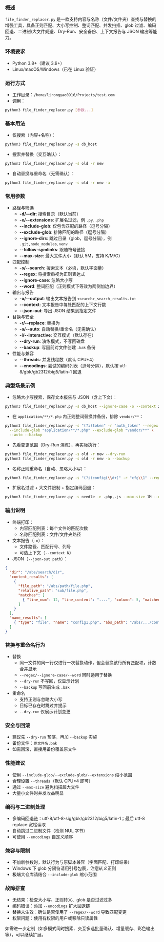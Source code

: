 ### 概述
`file_finder_replacer.py` 是一款支持内容与名称（文件/文件夹）查找与替换的增强工具，具备正则匹配、大小写控制、整词匹配、并发扫描、glob 过滤、编码回退、二进制/大文件规避、Dry-Run、安全备份、上下文报告与 JSON 输出等能力。

### 环境要求
- Python 3.8+（建议 3.9+）
- Linux/macOS/Windows（已在 Linux 验证）

### 运行方式
- 工作目录：`/home/lirongyao0916/Projects/test.com`
- 调用：
```bash
python3 file_finder_replacer.py [参数...]
```

### 基本用法
- 仅搜索（内容+名称）：
```bash
python3 file_finder_replacer.py -s db_host
```
- 搜索并替换（交互确认）：
```bash
python3 file_finder_replacer.py -s old -r new
```
- 自动替换与重命名（无需确认）：
```bash
python3 file_finder_replacer.py -s old -r new -a
```

### 常用参数
- 路径与筛选
  - **-d/--dir**: 搜索目录（默认当前）
  - **-e/--extensions**: 扩展名过滤，例 `.py,.php`
  - **--include-glob**: 仅包含匹配的路径（逗号分隔）
  - **--exclude-glob**: 排除匹配的路径（逗号分隔）
  - **--ignore-dirs**: 跳过目录（glob，逗号分隔），例 `.git,node_modules,venv`
  - **--follow-symlinks**: 跟随符号链接
  - **--max-size**: 最大文件大小（默认 5M，支持 K/M/G）
- 匹配控制
  - **-s/--search**: 搜索文本（必填，默认字面量）
  - **--regex**: 将搜索串视为正则表达式
  - **--ignore-case**: 忽略大小写
  - **--word**: 整词匹配（正则模式下等效为两侧加边界）
- 输出与报告
  - **-o/--output**: 输出文本报告到 `<search>_search_results.txt`
  - **--context**: 文本报告中每处匹配的上下文行数
  - **--json-out**: 导出 JSON 结果到指定文件
- 替换与安全
  - **-r/--replace**: 替换为
  - **-a/--auto**: 自动替换/重命名（无需确认）
  - **-i/--interactive**: 交互模式（默认存在）
  - **--dry-run**: 演练模式，不写回磁盘
  - **--backup**: 写回前对文件创建 `.bak` 备份
- 性能与兼容
  - **--threads**: 并发线程数（默认 CPU*4）
  - **--encodings**: 尝试的编码列表（逗号分隔），默认按 utf-8/gbk/gb2312/big5/latin-1 回退

### 典型场景示例
- 忽略大小写搜索，保存文本报告与 JSON（含上下文）：
```bash
python3 file_finder_replacer.py -s db_host --ignore-case -o --context 2 --json-out out.json
```
- 在 `application/**/*.php` 内正则整词替换并备份，排除 `vendor/**`：
```bash
python3 file_finder_replacer.py -s "(?i)token" -r "auth_token" --regex --word \
  --include-glob "application/**/*.php" --exclude-glob "vendor/**" \
  --auto --backup
```
- 先看变更范围（Dry-Run 演练），再实际执行：
```bash
python3 file_finder_replacer.py -s old -r new --dry-run
python3 file_finder_replacer.py -s old -r new -a --backup
```
- 名称正则重命名（自动、忽略大小写）：
```bash
python3 file_finder_replacer.py -s "(?i)config(\\d+)" -r "cfg\\1" --regex --auto
```
- 扩展名过滤 + 大文件限制 + 指定编码回退：
```bash
python3 file_finder_replacer.py -s needle -e .php,.js --max-size 1M --encodings utf-8,gbk
```

### 输出说明
- 终端打印：
  - 内容匹配列表：每个文件的匹配次数
  - 名称匹配列表：文件/文件夹路径
- 文本报告（`-o`）：
  - 文件路径、匹配行号、列号
  - 可选上下文（`--context N`）
- JSON（`--json-out path`）：
```json
{
  "dir": "/abs/search/dir",
  "content_results": [
    {
      "file_path": "/abs/path/file.php",
      "relative_path": "sub/file.php",
      "matches": [
        { "line_num": 12, "line_content": "....", "column": 5, "matched": "token" }
      ]
    }
  ],
  "name_results": [
    { "type": "file", "name": "config1.php", "abs_path": "/abs/.../config1.php", "rel_path": "..." }
  ]
}
```

### 替换与重命名行为
- 替换
  - 同一文件的同一行仅进行一次替换动作，但会替换该行所有匹配项，计数合并显示
  - `--regex/--ignore-case/--word` 同时适用于替换
  - `--dry-run` 不写回，仅显示计划
  - `--backup` 写回前生成 `.bak`
- 重命名
  - 支持正则与忽略大小写
  - 目标已存在时跳过并提示
  - `--dry-run` 仅展示计划变更

### 安全与回滚
- 建议先 `--dry-run` 预演，再加 `--backup` 实施
- 备份文件：`原文件名.bak`
- 如需回滚，直接用备份覆盖原文件

### 性能建议
- 使用 `--include-glob/--exclude-glob/--extensions` 缩小范围
- 合理设置 `--threads`（默认 CPU*4 即可）
- 通过 `--max-size` 避免扫描超大文件
- 大量小文件时并发收益明显

### 编码与二进制处理
- 多编码回退链：utf-8/utf-8-sig/gbk/gb2312/big5/latin-1；最后 utf-8 replace 宽松读取
- 自动跳过二进制文件（检测 NUL 字节）
- 可使用 `--encodings` 自定义顺序

### 兼容与限制
- 不加新参数时，默认行为与原脚本兼容（字面匹配、打印结果）
- Windows 下 glob 分隔符请用引号包裹，注意转义正则
- 极端大仓库请结合 `--include-glob` 缩小范围

### 故障排查
- 无结果：检查大小写、正则转义、glob 是否过滤过多
- 编码错误：添加 `--encodings` 扩大回退链
- 替换未生效：确认是否使用了 `--regex/--word` 导致匹配变更
- 权限问题：使用有权限的用户或移除只读属性

如需进一步定制（如多模式同时搜索、交互多选批量确认、增量缓存、彩色输出等），可以继续扩展。
